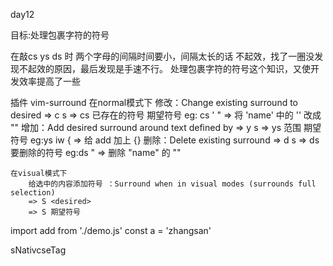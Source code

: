 <!--
 * @Author: hly
 * @Date: 2022-07-14 08:46:34
 * @LastEditors: hly
 * @LastEditTime: 2022-07-14 09:49:38
 * @Description:
-->
day12

目标:处理包裹字符的符号

在敲cs ys ds 时 两个字母的间隔时间要小，间隔太长的话 不起效，找了一圈没发现不起效的原因，最后发现是手速不行。
处理包裹字符的符号这个知识，又使开发效率提高了一些

插件 vim-surround
    在normal模式下
        修改：Change existing surround to desired
            => c s <existing> <desired>
            => cs 已存在的符号 期望符号
            eg: cs ' " => 将 'name' 中的 '' 改成 ""
        增加：Add desired surround around text defined by
            => y s <motion> <desired>
            => ys 范围 期望符号
            eg:ys iw { => 给 add 加上 {}
        删除：Delete existing surround
            => d s <existing>
            => ds 要删除的符号
            eg:ds " => 删除 "name" 的 ""

    在visual模式下
        给选中的内容添加符号 ：Surround when in visual modes (surrounds full selection)
        => S <desired>
        => S 期望符号

import add from './demo.js'
const a = 'zhangsan'

sNativcseTag